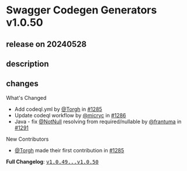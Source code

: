 # Swagger Codegen Generators v1.0.50

## release on 20240528

## description

## changes

What's Changed

* Add codeql.yml by <a class="user-mention notranslate" data-hovercard-type="user" data-hovercard-url="/users/Torgh/hovercard" data-octo-click="hovercard-link-click" data-octo-dimensions="link_type:self" href="https://github.com/Torgh">@Torgh</a> in <a class="issue-link js-issue-link" data-error-text="Failed to load title" data-id="2294602769" data-permission-text="Title is private" data-url="https://github.com/swagger-api/swagger-codegen-generators/issues/1285" data-hovercard-type="pull_request" data-hovercard-url="/swagger-api/swagger-codegen-generators/pull/1285/hovercard" href="https://github.com/swagger-api/swagger-codegen-generators/pull/1285">#1285</a>
* Update codeql workflow by <a class="user-mention notranslate" data-hovercard-type="user" data-hovercard-url="/users/micryc/hovercard" data-octo-click="hovercard-link-click" data-octo-dimensions="link_type:self" href="https://github.com/micryc">@micryc</a> in <a class="issue-link js-issue-link" data-error-text="Failed to load title" data-id="2294659107" data-permission-text="Title is private" data-url="https://github.com/swagger-api/swagger-codegen-generators/issues/1286" data-hovercard-type="pull_request" data-hovercard-url="/swagger-api/swagger-codegen-generators/pull/1286/hovercard" href="https://github.com/swagger-api/swagger-codegen-generators/pull/1286">#1286</a>
* Java - fix <a class="user-mention notranslate" data-hovercard-type="organization" data-hovercard-url="/orgs/NotNull/hovercard" data-octo-click="hovercard-link-click" data-octo-dimensions="link_type:self" href="https://github.com/NotNull">@NotNull</a> resolving from required/nullable by <a class="user-mention notranslate" data-hovercard-type="user" data-hovercard-url="/users/frantuma/hovercard" data-octo-click="hovercard-link-click" data-octo-dimensions="link_type:self" href="https://github.com/frantuma">@frantuma</a> in <a class="issue-link js-issue-link" data-error-text="Failed to load title" data-id="2319729911" data-permission-text="Title is private" data-url="https://github.com/swagger-api/swagger-codegen-generators/issues/1291" data-hovercard-type="pull_request" data-hovercard-url="/swagger-api/swagger-codegen-generators/pull/1291/hovercard" href="https://github.com/swagger-api/swagger-codegen-generators/pull/1291">#1291</a>

New Contributors

* <a class="user-mention notranslate" data-hovercard-type="user" data-hovercard-url="/users/Torgh/hovercard" data-octo-click="hovercard-link-click" data-octo-dimensions="link_type:self" href="https://github.com/Torgh">@Torgh</a> made their first contribution in <a class="issue-link js-issue-link" data-error-text="Failed to load title" data-id="2294602769" data-permission-text="Title is private" data-url="https://github.com/swagger-api/swagger-codegen-generators/issues/1285" data-hovercard-type="pull_request" data-hovercard-url="/swagger-api/swagger-codegen-generators/pull/1285/hovercard" href="https://github.com/swagger-api/swagger-codegen-generators/pull/1285">#1285</a>

<strong>Full Changelog</strong>: <a class="commit-link" href="https://github.com/swagger-api/swagger-codegen-generators/compare/v1.0.49...v1.0.50"><tt>v1.0.49...v1.0.50</tt></a>

